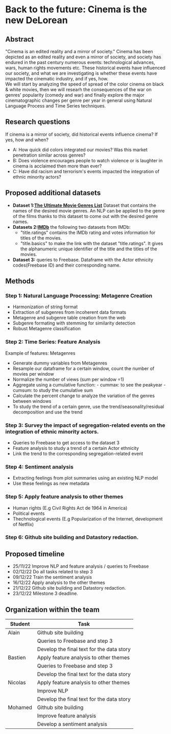 # Back to the future: Cinema is the new DeLorean

## Abstract
"Cinema is an edited reality and a mirror of society."
Cinema has been depicted as an edited reality and even a mirror of society, and society has endured in the past century numerous events: technological advances, wars, human rights movements etc. These historical events have influenced our society, and what we are investigating is whether these events have impacted the cinematic industry, and if yes, how.  
We will start by analyzing the speed of spread of the color cinema on black & white movies, then we will researh  the consequences of the war on genres' popularity (comedy and war) and finally explore the major cinematographic changes per genre per year in general using Natural Language Process and Time Series techniques.

## Research questions

If cinema is a mirror of society, did historical events influence cinema? If yes, how and when?

   * A: How quick did colors integrated our movies? Was this market penetration similar across genres? 
   * B: Does violence encourages people to watch violence or is laughter in cinema is acclaimed then more than ever?
   * C: Have did racism and terrorism's events impacted the integration of ethnic minority actors?

## Proposed additional datasets

 - **Dataset 1:[The Ultimate Movie Genres List](https://www.studiobinder.com/blog/movie-genres-list/)** Dataset that contains the names of the desired movie genres. An NLP can be applied to the genre of the films thanks to this dataset to come out with the desired genre names.
 - **Datasets 2:[IMDb](https://datasets.imdbws.com/)** the following two datasets from IMDb:
      - "title.ratings" contains the IMDb rating and votes information for titles of the movies.
      - "title.basics" to make the link with the dataset "title.ratings".  It gives the alphanumeric unique  identifier of the title and the titles of the movies.
 - **Dataset 3:** queries to Freebase. Dataframe with the Actor ethnicity codes(Freebase ID) and their corresponding name.
 

## Methods

### Step 1: Natural Language Processing: Metagenre Creation
- Harmonization of string format
- Extraction of subgenres from incoherent data formats
- Metagenre and subgenre table creation from the web
- Subgenre formating with stemming for similarity detection
- Robust Metagenre classification

### Step 2: Time Series: Feature Analysis
Example of features: Metagenres

- Generate dummy variables from Metagenres
- Resample our dataframe for a certain window, count the number of movies per window
- Normalize the number of views (sum per window =1)
- Aggregate using a cumulative function:
      - cummax: to see the peakyear
      - cumsum: to study the cumulative sum     
- Calculate the percent change to analyze the variation of the genres between windows
- To study the trend of a certain genre, use the trend/seasonality/residual decomposition and use the trend

### Step 3: Survey the impact of segregation-related events on the integration of ethnic minority actors.
- Queries to Freebase to get access to the dataset 3
- Feature analysis to study a trend of a certain Actor ethnicity 
- Link the trend to the corresponding segregation-related event

### Step 4: Sentiment analysis 
- Extracting feelings from plot summaries using an existing NLP model
- Use these feelings as new metadata

### Step 5: Apply feature analysis to other themes
   - Human rights (E.g Civil Rights Act de 1964 in America)
   - Political events
   - Thechnological events (E.g Popularization of the Internet, development of Netflix)
    

### Step 6: Github site building and Datastory redaction.

## Proposed timeline

- 25/11/22 Improve NLP and feature analysis / queries to Freebase 
- 02/12/22 Do all tasks related to step 3
- 09/12/22 Train the sentiment analysis
- 16/12/22 Apply analysis to the other themes
- 21/12/22 Github site building and Datastory redaction.
- 23/12/22 Milestone 3 deadline.


## Organization within the team

| Student | Task   |
|------|------|
|   Alain  | Github site building|
|     | Queries to Freebase and step 3|
|     | Develop the final text for the data story|
|   Bastien  | Apply feature analysis to other themes|
|     | Queries to Freebase and step 3|
|     | Develop the final text for the data story|
|   Nicolas  | Apply feature analysis to other themes|
|     | Improve NLP|
|     | Develop the final text for the data story|
|   Mohamed  | Github site building|
|     | Improve feature analysis|
|     | Develop a sentiment analysis|
